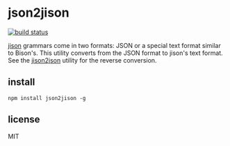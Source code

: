 # json2jison


[![build status](https://secure.travis-ci.org/GerHobbelt/json2jison.png)](http://travis-ci.org/GerHobbelt/json2jison)


[jison](http://jison.org) grammars come in two formats: JSON or a special text format similar to Bison's. This utility converts from the JSON format to jison's text format. See the [jison2json](https://github.com/zaach/jison2json) utility for the reverse conversion.

## install

    npm install json2jison -g

## license

MIT

